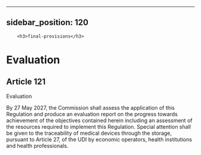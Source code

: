 
---
sidebar_position: 120
---
        <h3>final-provisions</h3>
<h1>Evaluation</h1>
<h2>Article 121</h2>
   <p class="stitle-article-norm">Evaluation</p>
   <p class="norm">By 27 May 2027, the Commission shall assess the 
application of this Regulation and produce an evaluation report on the 
progress towards achievement of the objectives contained herein 
including an assessment of the resources required to implement this 
Regulation. Special attention shall be given to the traceability of 
medical devices through the storage, pursuant to Article&nbsp;27, of the
 UDI by economic operators, health institutions and health 
professionals.</p>